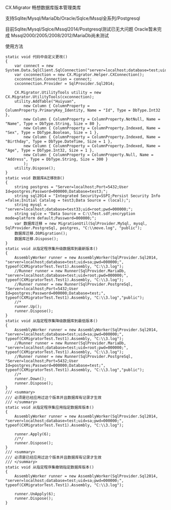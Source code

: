 CX.Migrator
畅想数据库版本管理类库

支持Sqlite/Mysql/MariaDb/Oracle/Sqlce/Mssql全系列/Postgresql

目前Sqlite/Mysql/Sqlce/Mssql2014/Postgresql测试已无大问题
Oracle暂未完成
Mssql2000/2005/2008/2012/MariaDb尚未测试

使用方法

    static void 代码中自定义更改()
    {
        var connect = new System.Data.SqlClient.SqlConnection("server=localhost;database=test;uid=sa;pwd=000000;");
        var cxconnection = new CX.Migrator.Helper.CXConnection();
        cxconnection.Connection = connect;
        cxconnection.Provider = SqlProvider.Sql2014;

        CX.Migrator.UtilityTools utility = new CX.Migrator.UtilityTools(cxconnection);
        utility.AddTable("Huiyuan",
            new Column { ColumnProperty = ColumnProperty.PrimaryKey_Identity, Name = "Id", Type = DbType.Int32 },
            new Column { ColumnProperty = ColumnProperty.NotNull, Name = "Name", Type = DbType.String, Size = 80 },
            new Column { ColumnProperty = ColumnProperty.Indexed, Name = "Sex", Type = DbType.Boolean, Size = 1 },
            new Column { ColumnProperty = ColumnProperty.Indexed, Name = "Birthday", Type = DbType.DateTime, Size = 1 },
            new Column { ColumnProperty = ColumnProperty.Indexed, Name = "Age", Type = DbType.Int32, Size = 1 },
            new Column { ColumnProperty = ColumnProperty.Null, Name = "Address", Type = DbType.String, Size = 300 }
            );
        utility.Dispose();
    }
    static void 数据库A迁移到B()
    {
        string postgres = "Server=localhost;Port=5432;User Id=postgres;Password=000000;Database=test3;";
        string sql2014 = "Integrated Security=SSPI;Persist Security Info =false;Initial Catalog = test3;Data Source = (local);";
        string mysql = "server=localhost;database=test33;uid=root;pwd=000000;";
        string sqlce = "Data Source = C:\\Test.sdf;encryption mode=platform default;Password=000000;";
        var 数据库迁移 = new MigrationUtil(SqlProvider.MySql, mysql, SqlProvider.PostgreSql, postgres, "C:\\move.log", "public");
        数据库迁移.DbMigration();
        数据库迁移.Dispose();
    }
    static void 从指定程序集升级数据库到最新版本()
    {
        AssemblyWorker runner = new AssemblyWorker(SqlProvider.Sql2014, "server=localhost;database=test;uid=sa;pwd=000000;", typeof(CXMigratorTest.Test1).Assembly, "C:\\3.log");
        //Runner runner = new Runner(SqlProvider.MariaDb, "server=localhost;database=test;uid=root;pwd=000000;", typeof(CXMigratorTest.Test1).Assembly, "C:\\3.log");
        //Runner runner = new Runner(SqlProvider.PostgreSql, "Server=localhost;Port=5432;User Id=postgres;Password=000000;Database=test;", typeof(CXMigratorTest.Test1).Assembly, "C:\\3.log","public");
        //*
        runner.Up();
        runner.Dispose();
    }
    static void 从指定程序集降级数据库到最低版本()
    {
        AssemblyWorker runner = new AssemblyWorker(SqlProvider.Sql2014, "server=localhost;database=test;uid=sa;pwd=000000;", typeof(CXMigratorTest.Test1).Assembly, "C:\\3.log");
        //Runner runner = new Runner(SqlProvider.MariaDb, "server=localhost;database=test;uid=root;pwd=000000;", typeof(CXMigratorTest.Test1).Assembly, "C:\\3.log");
        //Runner runner = new Runner(SqlProvider.PostgreSql, "Server=localhost;Port=5432;User Id=postgres;Password=000000;Database=test;", typeof(CXMigratorTest.Test1).Assembly, "C:\\3.log","public");
        //*
        runner.Down();
        runner.Dispose();
    }
    /// <summary>
    /// 必须是已经应用过这个版本并且数据库有记录才生效
    /// </summary>
    static void 从指定程序集应用指定数据库版本()
    {
        AssemblyWorker runner = new AssemblyWorker(SqlProvider.Sql2014, "server=localhost;database=test;uid=sa;pwd=000000;", typeof(CXMigratorTest.Test1).Assembly, "C:\\3.log");

        runner.Apply(6);
        //*/
        runner.Dispose();
    }
    /// <summary>
    /// 必须是已经应用过这个版本并且数据库有记录才生效
    /// </summary>
    static void 从指定程序集撤销指定数据库版本()
    {
        AssemblyWorker runner = new AssemblyWorker(SqlProvider.Sql2014, "server=localhost;database=test;uid=sa;pwd=000000;", typeof(CXMigratorTest.Test1).Assembly, "C:\\3.log");

        runner.UnApply(6);
        runner.Dispose();
    }
